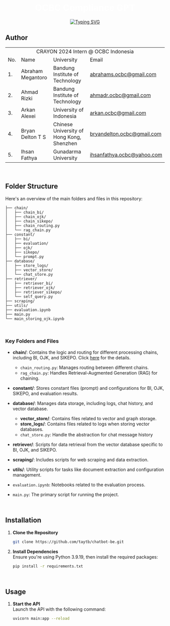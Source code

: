 <p align="center">
    <h1 align="center">
      <span style="color: white; font-weight: bold;">OCBC Compliance GPT</span>
    </h1>
</p>
<p align="center">
  <!-- Typing SVG by DenverCoder1 - https://github.com/DenverCoder1/readme-typing-svg -->
<a href="https://git.io/typing-svg"><img src="https://readme-typing-svg.herokuapp.com?font=Fira+Sans&pause=1000&color=ED1C24&center=true&vCenter=true&width=435&lines=CRAYON+2024+Internship;OCBC+Indonesia;Abraham+Megantoro;Ahmad+Rizki;Arkan+Alexei;Bryan+Delton;Ihsan+Fathiya" alt="Typing SVG" /></a>
</p>

## **Author**


<p align="center"> 
<table>
    <tr>
        <td colspan=4 align="center">CRAYON 2024 Intern @ OCBC Indonesia</td>
    </tr>
    <tr>
        <td>No.</td>
        <td>Name</td>
        <td>University</td>
        <td>Email</td>
    </tr>
    <tr>
        <td>1.</td>
        <td>Abraham Megantoro</td>
        <td>Bandung Institute of Technology</td>
        <td><a href="mailto:abrahams.ocbc@gmail.com">abrahams.ocbc@gmail.com</a></td>
    </tr>
    <tr>
        <td>2.</td>
        <td>Ahmad Rizki</td>
        <td>Bandung Institute of Technology</td>
        <td><a href="mailto:ahmadr.ocbc@gmail.com">ahmadr.ocbc@gmail.com</a></td>
    </tr>
    <tr>
        <td>3.</td>
        <td>Arkan Alexei</td>
        <td>University of Indonesia</td>
        <td><a href="mailto:arkan.ocbc@gmail.com">arkan.ocbc@gmail.com</a></td>
    </tr>
    <tr>
        <td>4.</td>
        <td>Bryan Delton T S</td>
        <td>Chinese University of Hong Kong, Shenzhen</td>
        <td><a href="mailto:bryandelton.ocbc@gmail.com">bryandelton.ocbc@gmail.com</a></td>
    </tr>
    <tr>
        <td>5.</td>
        <td>Ihsan Fathya</td>
        <td>Gunadarma University</td>
        <td><a href="mailto:ihsan.ihsan@ocbc.id">ihsanfathya.ocbc@yahoo.com</a></td>
    </tr>
</table>
</p>

<br>

## **Folder Structure**

Here's an overview of the main folders and files in this repository:

```plaintext
├── chain/                    
│   ├── chain_bi/             
│   ├── chain_ojk/           
│   ├── chain_sikepo/         
│   ├── chain_routing.py     
│   └── rag_chain.py        
├── constant/                
│   ├── bi/
│   ├── evaluation/
│   ├── ojk/
│   ├── sikepo/
│   └── prompt.py
├── database/                
│   ├── store_logs/
│   ├── vector_store/
│   └── chat_store.py
├── retriever/               
│   ├── retriever_bi/
│   ├── retriever_ojk/
│   ├── retriever_sikepo/
│   └── self_query.py
├── scraping/                
├── utils/
├── evaluation.ipynb
├── main.py
└── main_storing_ojk.ipynb
```

<br>

### **Key Folders and Files**

- **chain/**: Contains the logic and routing for different processing chains, including BI, OJK, and SIKEPO. Click [here](https://github.com/taytb/chatbot-be/blob/main/chain/README.md) for the details.
  - `chain_routing.py`: Manages routing between different chains.
  - `rag_chain.py`: Handles Retrieval-Augmented Generation (RAG) for chaining.

- **constant/**: Stores constant files (prompt) and configurations for BI, OJK, SIKEPO, and evaluation results.

- **database/**: Manages data storage, including logs, chat history, and vector database.
  - **vector_store/**: Contains files related to vector and graph storage.
  - **store_logs/**: Contains files related to logs when storing vector databases.
  - `chat_store.py`: Handle the abstraction for chat message history
    
- **retriever/**: Scripts for data retrieval from the vector database specific to BI, OJK, and SIKEPO.

- **scraping/**: Includes scripts for web scraping and data extraction.

- **utils/**: Utility scripts for tasks like document extraction and configuration management.

- ``evaluation.ipynb``: Notebooks related to the evaluation process.

- ``main.py``: The primary script for running the project.


<br>

## **Installation**

1. **Clone the Repository**  
   ```bash
   git clone https://github.com/taytb/chatbot-be.git
   ```

2. **Install Dependencies**  
   Ensure you're using Python 3.9.19, then install the required packages:  
   ```bash
   pip install -r requirements.txt
   ```
<br>

## **Usage**

1. **Start the API** <br>
   Launch the API with the following command:
   
   ```bash
   uvicorn main:app --reload
   ```

<br>

